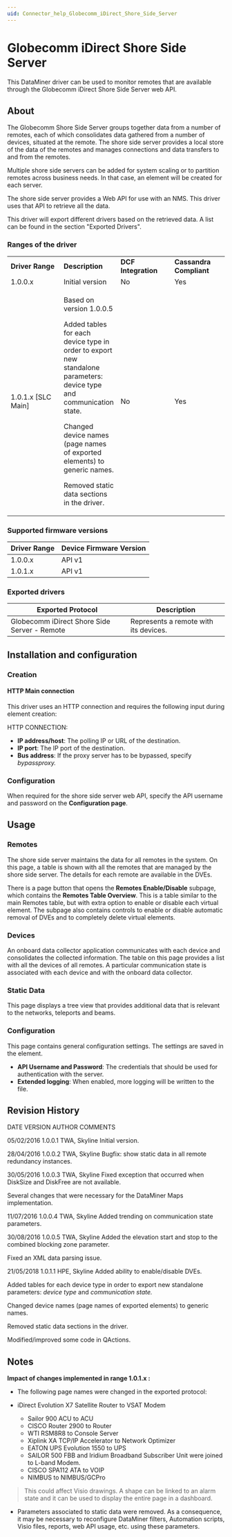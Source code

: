```yaml
---
uid: Connector_help_Globecomm_iDirect_Shore_Side_Server
---
```


# Globecomm iDirect Shore Side Server

This DataMiner driver can be used to monitor remotes that are available through the Globecomm iDirect Shore Side Server web API.

## About

The Globecomm Shore Side Server groups together data from a number of remotes, each of which consolidates data gathered from a number of devices, situated at the remote. The shore side server provides a local store of the data of the remotes and manages connections and data transfers to and from the remotes.

Multiple shore side servers can be added for system scaling or to partition remotes across business needs. In that case, an element will be created for each server.

The shore side server provides a Web API for use with an NMS. This driver uses that API to retrieve all the data.

This driver will export different drivers based on the retrieved data. A list can be found in the section "Exported Drivers".

### Ranges of the driver

<table>
<colgroup>
<col style="width: 25%" />
<col style="width: 25%" />
<col style="width: 25%" />
<col style="width: 25%" />
</colgroup>
<tbody>
<tr class="odd">
<td><strong>Driver Range</strong></td>
<td><strong>Description</strong></td>
<td><strong>DCF Integration</strong></td>
<td><strong>Cassandra Compliant</strong></td>
</tr>
<tr class="even">
<td>1.0.0.x</td>
<td>Initial version</td>
<td>No</td>
<td>Yes</td>
</tr>
<tr class="odd">
<td>1.0.1.x [SLC Main]</td>
<td><p>Based on version 1.0.0.5</p>
<p>Added tables for each device type in order to export new standalone parameters: device type and communication state.</p>
<p>Changed device names (page names of exported elements) to generic names.</p>
<p>Removed static data sections in the driver.</p></td>
<td>No</td>
<td>Yes</td>
</tr>
</tbody>
</table>

### Supported firmware versions

| **Driver Range** | **Device Firmware Version** |
|------------------|-----------------------------|
| 1.0.0.x          | API v1                      |
| 1.0.1.x          | API v1                      |

### Exported drivers

| **Exported Protocol**                        | **Description**                       |
|----------------------------------------------|---------------------------------------|
| Globecomm iDirect Shore Side Server - Remote | Represents a remote with its devices. |

## Installation and configuration

### Creation

#### HTTP Main connection

This driver uses an HTTP connection and requires the following input during element creation:

HTTP CONNECTION:

- **IP address/host**: The polling IP or URL of the destination.
- **IP port**: The IP port of the destination.
- **Bus address**: If the proxy server has to be bypassed, specify *bypassproxy.*

### Configuration

When required for the shore side server web API, specify the API username and password on the **Configuration page**.

## Usage

### Remotes

The shore side server maintains the data for all remotes in the system. On this page, a table is shown with all the remotes that are managed by the shore side server. The details for each remote are available in the DVEs.

There is a page button that opens the **Remotes Enable/Disable** subpage, which contains the **Remotes Table Overview**. This is a table similar to the main Remotes table, but with extra option to enable or disable each virtual element. The subpage also contains controls to enable or disable automatic removal of DVEs and to completely delete virtual elements.

### Devices

An onboard data collector application communicates with each device and consolidates the collected information. The table on this page provides a list with all the devices of all remotes. A particular communication state is associated with each device and with the onboard data collector.

### Static Data

This page displays a tree view that provides additional data that is relevant to the networks, teleports and beams.

### Configuration

This page contains general configuration settings. The settings are saved in the element.

- **API Username and Password**: The credentials that should be used for authentication with the server.
- **Extended logging**: When enabled, more logging will be written to the file.

## Revision History

DATE VERSION AUTHOR COMMENTS

05/02/2016 1.0.0.1 TWA, Skyline Initial version.

28/04/2016 1.0.0.2 TWA, Skyline Bugfix: show static data in all remote redundancy instances.

30/05/2016 1.0.0.3 TWA, Skyline Fixed exception that occurred when DiskSize and DiskFree are not available.

Several changes that were necessary for the DataMiner Maps implementation.

11/07/2016 1.0.0.4 TWA, Skyline Added trending on communication state parameters.

30/08/2016 1.0.0.5 TWA, Skyline Added the elevation start and stop to the combined blocking zone parameter.

Fixed an XML data parsing issue.

21/05/2018 1.0.1.1 HPE, Skyline Added ability to enable/disable DVEs.

Added tables for each device type in order to export new standalone parameters: *device type* and *communication state.*

Changed device names (page names of exported elements) to generic names.

Removed static data sections in the driver.

Modified/improved some code in QActions.

## Notes

**Impact of changes implemented in range 1.0.1.x :**

- The following page names were changed in the exported protocol:

- iDirect Evolution X7 Satellite Router to VSAT Modem
  - Sailor 900 ACU to ACU
  - CISCO Router 2900 to Router
  - WTI RSM8R8 to Console Server
  - Xiplink XA TCP/IP Accelerator to Network Optimizer
  - EATON UPS Evolution 1550 to UPS
  - SAILOR 500 FBB and Iridium Broadband Subscriber Unit were joined to L-band Modem.
  - CISCO SPA112 ATA to VOIP
  - NIMBUS to NIMBUS/GCPro

> This could affect Visio drawings. A shape can be linked to an alarm state and it can be used to display the entire page in a dashboard.

- Parameters associated to static data were removed. As a consequence, it may be necessary to reconfigure DataMiner filters, Automation scripts, Visio files, reports, web API usage, etc. using these parameters.
